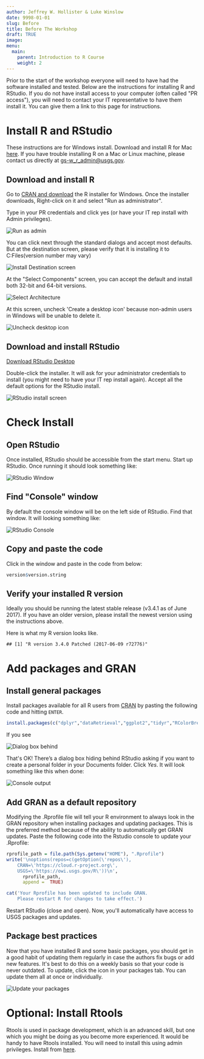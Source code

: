 ```yaml
---
author: Jeffrey W. Hollister & Luke Winslow
date: 9998-01-01
slug: Before
title: Before The Workshop
draft: TRUE 
image: 
menu:
  main:
    parent: Introduction to R Course
    weight: 2
---
```

Prior to the start of the workshop everyone will need to have had the software installed and tested. Below are the instructions for installing R and RStudio. If you do not have install access to your computer (often called "PR access"), you will need to contact your IT representative to have them install it. You can give them a link to this page for instructions.

Install R and RStudio
=====================

These instructions are for Windows install. Download and install R for Mac [here](https://cran.r-project.org/bin/macosx/). If you have trouble installing R on a Mac or Linux machine, please contact us directly at [gs-w\_r\_admin@usgs.gov](gs-w_r_admin@usgs.gov).

Download and install R
----------------------

Go to [CRAN and download](https://cran.rstudio.com/bin/windows/base/) the R installer for Windows. Once the installer downloads, Right-click on it and select "Run as administrator".

Type in your PR credentials and click yes (or have your IT rep install with Admin privileges).

![Run as admin](../static/img/install_open_as_admin.png#inline-img "run as admin")

You can click next through the standard dialogs and accept most defaults. But at the destination screen, please verify that it is installing it to C:Files(version number may vary)

![Install Destination screen](../static/img/install_destination.png#inline-img "install destination screen")

At the "Select Components" screen, you can accept the default and install both 32-bit and 64-bit versions.

![Select Architecture](../static/img/install_arch_window.png#inline-img "select architecture")

At this screen, uncheck 'Create a desktop icon' because non-admin users in Windows will be unable to delete it.

![Uncheck desktop icon](../static/img/install_tasks.png#inline-img "uncheck desktop icon")

Download and install RStudio
----------------------------

[Download RStudio Desktop](https://www.rstudio.com/products/rstudio/download/)

Double-click the installer. It will ask for your administrator credentials to install (you might need to have your IT rep install again). Accept all the default options for the RStudio install.

![RStudio install screen](../static/img/install_rstudio.png#inline-img "RStudio install screen")

Check Install
=============

Open RStudio
------------

Once installed, RStudio should be accessible from the start menu. Start up RStudio. Once running it should look something like:

![RStudio Window](../static/img/rstudio.png#inline-img "RStudio window")

Find "Console" window
---------------------

By default the console window will be on the left side of RStudio. Find that window. It will looking something like:

![RStudio Console](../static/img/rstudio_console.png#inline-img "RStudio console")

Copy and paste the code
-----------------------

Click in the window and paste in the code from below:

``` r
version$version.string
```

Verify your installed R version
-------------------------------

Ideally you should be running the latest stable release (v3.4.1 as of June 2017). If you have an older version, please install the newest version using the instructions above.

Here is what my R version looks like.

    ## [1] "R version 3.4.0 Patched (2017-06-09 r72776)"

Add packages and GRAN
=====================

Install general packages
------------------------

Install packages available for all R users from [CRAN](https://cran.r-project.org/) by pasting the following code and hitting `ENTER`.

``` r
install.packages(c("dplyr","dataRetrieval","ggplot2","tidyr","RColorBrewer","EGRET", "rmarkdown", "geoknife"))
```

If you see

![Dialog box behind](../static/img/personal_library_dialog.png#inline-img "dialog box behind")

That's OK! There’s a dialog box hiding behind RStudio asking if you want to create a personal folder in your Documents folder. Click *Yes*. It will look something like this when done:

![Console output](../static/img/general_pkg_output.png#inline-img "console output")

Add GRAN as a default repository
--------------------------------

Modifying the .Rprofile file will tell your R environment to always look in the GRAN repository when installing packages and updating packages. This is the preferred method because of the ability to automatically get GRAN updates. Paste the following code into the Rstudio console to update your .Rprofile:

``` r
rprofile_path = file.path(Sys.getenv("HOME"), ".Rprofile")
write('\noptions(repos=c(getOption(\'repos\'),
    CRAN=\'https://cloud.r-project.org\',
    USGS=\'https://owi.usgs.gov/R\'))\n',
      rprofile_path, 
      append =  TRUE)

cat('Your Rprofile has been updated to include GRAN.
    Please restart R for changes to take effect.')
```

Restart RStudio (close and open). Now, you'll automatically have access to USGS packages and updates.

Package best practices
----------------------

Now that you have installed R and some basic packages, you should get in a good habit of updating them regularly in case the authors fix bugs or add new features. It's best to do this on a weekly basis so that your code is never outdated. To update, click the icon in your packages tab. You can update them all at once or individually.

![Update your packages](../static/img/update_pkgs.png#inline-img "update your packages")

Optional: Install Rtools
========================

Rtools is used in package development, which is an advanced skill, but one which you might be doing as you become more experienced. It would be handy to have Rtools installed. You will need to install this using admin privileges. Install from [here](https://cran.r-project.org/bin/windows/Rtools/).
